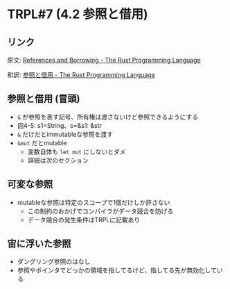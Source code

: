 # TRPL#7 (4.2 参照と借用)

## リンク
原文:  [References and Borrowing - The Rust Programming Language](https://doc.rust-lang.org/book/ch04-02-references-and-borrowing.html)

和訳: [参照と借用 - The Rust Programming Language](https://doc.rust-jp.rs/book/second-edition/ch04-02-references-and-borrowing.html)

## 参照と借用 (冒頭)

- `&` が参照を表す記号、所有権は渡さないけど参照できるようにする
- 図4-5: s1=String、s=&s1: &str
- `&` だけだとimmutableな参照を渡す
- `&mut` だとmutable
  - 変数自体も `let mut` にしないとダメ
  - 詳細は次のセクション

## 可変な参照
- mutableな参照は特定のスコープで1個だけしか許さない
  - この制約のおかげでコンパイラがデータ競合を防げる
  - データ競合の発生条件はTRPLに記載あり

## 宙に浮いた参照
- ダングリング参照のはなし
- 参照やポインタでどっかの領域を指してるけど、指してる先が無効化している
